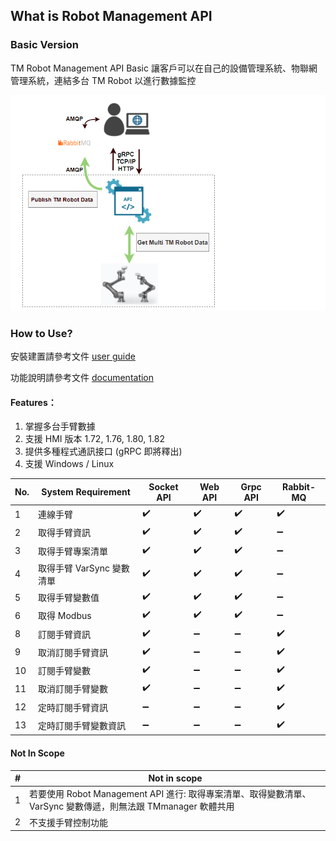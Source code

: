 ## What is Robot Management API

### Basic Version

TM Robot Management API Basic 讓客戶可以在自己的設備管理系統、物聯網管理系統，連結多台 TM Robot 以進行數據監控

![image-20210204193601257](images/image-20210204193601257.png)

### How to Use?

安裝建置請參考文件 [user guide](https://github.com/TechmanRobotIncOwner/tmrobot-mgt-api/blob/main/basic-user-guide.md)

功能說明請參考文件 [documentation](https://github.com/TechmanRobotIncOwner/tmrobot-mgt-api/blob/main/basic-documentation_.md)

#### Features：

1. 掌握多台手臂數據
2. 支援 HMI 版本 1.72, 1.76, 1.80, 1.82
3. 提供多種程式通訊接口 (gRPC 即將釋出)
4. 支援 Windows / Linux

| No. | System Requirement        | Socket API         | Web API            | Grpc API           | Rabbit-MQ          |
| --- | ------------------------- | ------------------ | ------------------ | ------------------ | ------------------ |
| 1   | 連線手臂                  | :heavy_check_mark: | :heavy_check_mark: | :heavy_check_mark: | :heavy_check_mark: |
| 2   | 取得手臂資訊              | :heavy_check_mark: | :heavy_check_mark: | :heavy_check_mark: | :heavy_minus_sign: |
| 3   | 取得手臂專案清單          | :heavy_check_mark: | :heavy_check_mark: | :heavy_check_mark: | :heavy_minus_sign: |
| 4   | 取得手臂 VarSync 變數清單 | :heavy_check_mark: | :heavy_check_mark: | :heavy_check_mark: | :heavy_minus_sign: |
| 5   | 取得手臂變數值            | :heavy_check_mark: | :heavy_check_mark: | :heavy_check_mark: | :heavy_minus_sign: |
| 6   | 取得 Modbus               | :heavy_check_mark: | :heavy_check_mark: | :heavy_check_mark: | :heavy_minus_sign: |
| 8   | 訂閱手臂資訊              | :heavy_check_mark: | :heavy_minus_sign: | :heavy_minus_sign: | :heavy_check_mark: |
| 9   | 取消訂閱手臂資訊          | :heavy_check_mark: | :heavy_minus_sign: | :heavy_minus_sign: | :heavy_check_mark: |
| 10  | 訂閱手臂變數              | :heavy_check_mark: | :heavy_minus_sign: | :heavy_minus_sign: | :heavy_check_mark: |
| 11  | 取消訂閱手臂變數          | :heavy_check_mark: | :heavy_minus_sign: | :heavy_minus_sign: | :heavy_check_mark: |
| 12  | 定時訂閱手臂資訊          | :heavy_minus_sign: | :heavy_minus_sign: | :heavy_minus_sign: | :heavy_check_mark: |
| 13  | 定時訂閱手臂變數資訊      | :heavy_minus_sign: | :heavy_minus_sign: | :heavy_minus_sign: | :heavy_check_mark: |

#### Not In Scope

| #   | Not in scope                                                                                                  |
| --- | ------------------------------------------------------------------------------------------------------------- |
| 1   | 若要使用 Robot Management API 進行: 取得專案清單、取得變數清單、VarSync 變數傳遞，則無法跟 TMmanager 軟體共用 |
| 2   | 不支援手臂控制功能                                                                                            |
